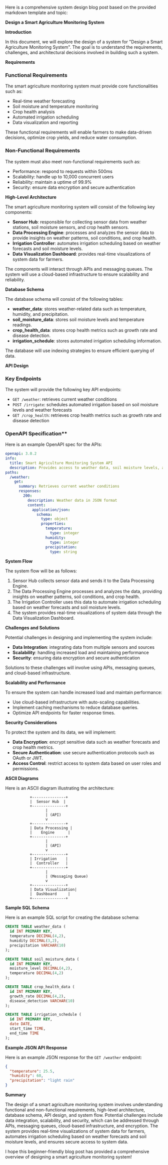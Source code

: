 Here is a comprehensive system design blog post based on the provided markdown template and topic:

**Design a Smart Agriculture Monitoring System**

**Introduction**

In this document, we will explore the design of a system for "Design a Smart Agriculture Monitoring System". The goal is to understand the requirements, challenges, and architectural decisions involved in building such a system.

**Requirements**

### Functional Requirements

The smart agriculture monitoring system must provide core functionalities such as:

* Real-time weather forecasting
* Soil moisture and temperature monitoring
* Crop health analysis
* Automated irrigation scheduling
* Data visualization and reporting

These functional requirements will enable farmers to make data-driven decisions, optimize crop yields, and reduce water consumption.

### Non-Functional Requirements

The system must also meet non-functional requirements such as:

* Performance: respond to requests within 500ms
* Scalability: handle up to 10,000 concurrent users
* Reliability: maintain a uptime of 99.9%
* Security: ensure data encryption and secure authentication

**High-Level Architecture**

The smart agriculture monitoring system will consist of the following key components:

* **Sensor Hub**: responsible for collecting sensor data from weather stations, soil moisture sensors, and crop health sensors.
* **Data Processing Engine**: processes and analyzes the sensor data to provide insights on weather patterns, soil conditions, and crop health.
* **Irrigation Controller**: automates irrigation scheduling based on weather forecasts and soil moisture levels.
* **Data Visualization Dashboard**: provides real-time visualizations of system data for farmers.

The components will interact through APIs and messaging queues. The system will use a cloud-based infrastructure to ensure scalability and reliability.

**Database Schema**

The database schema will consist of the following tables:

* **weather_data**: stores weather-related data such as temperature, humidity, and precipitation.
* **soil_moisture_data**: stores soil moisture levels and temperature readings.
* **crop_health_data**: stores crop health metrics such as growth rate and disease detection.
* **irrigation_schedule**: stores automated irrigation scheduling information.

The database will use indexing strategies to ensure efficient querying of data.

**API Design**

### Key Endpoints

The system will provide the following key API endpoints:

* `GET /weather`: retrieves current weather conditions
* `POST /irrigate`: schedules automated irrigation based on soil moisture levels and weather forecasts
* `GET /crop_health`: retrieves crop health metrics such as growth rate and disease detection

### OpenAPI Specification**

Here is an example OpenAPI spec for the APIs:
```yaml
openapi: 3.0.2
info:
  title: Smart Agriculture Monitoring System API
  description: Provides access to weather data, soil moisture levels, and crop health metrics.
paths:
  /weather:
    get:
      summary: Retrieves current weather conditions
      responses:
        200:
          description: Weather data in JSON format
          content:
            application/json:
              schema:
                type: object
                properties:
                  temperature:
                    type: integer
                  humidity:
                    type: integer
                  precipitation:
                    type: string
```

**System Flow**

The system flow will be as follows:

1. Sensor Hub collects sensor data and sends it to the Data Processing Engine.
2. The Data Processing Engine processes and analyzes the data, providing insights on weather patterns, soil conditions, and crop health.
3. The Irrigation Controller uses this data to automate irrigation scheduling based on weather forecasts and soil moisture levels.
4. The system provides real-time visualizations of system data through the Data Visualization Dashboard.

**Challenges and Solutions**

Potential challenges in designing and implementing the system include:

* **Data Integration**: integrating data from multiple sensors and sources
* **Scalability**: handling increased load and maintaining performance
* **Security**: ensuring data encryption and secure authentication

Solutions to these challenges will involve using APIs, messaging queues, and cloud-based infrastructure.

**Scalability and Performance**

To ensure the system can handle increased load and maintain performance:

* Use cloud-based infrastructure with auto-scaling capabilities.
* Implement caching mechanisms to reduce database queries.
* Optimize API endpoints for faster response times.

**Security Considerations**

To protect the system and its data, we will implement:

* **Data Encryption**: encrypt sensitive data such as weather forecasts and crop health metrics.
* **Secure Authentication**: use secure authentication protocols such as OAuth or JWT.
* **Access Control**: restrict access to system data based on user roles and permissions.

**ASCII Diagrams**

Here is an ASCII diagram illustrating the architecture:
```
           +---------------+
           |  Sensor Hub  |
           +---------------+
                  |
                  | (API)
                  v
           +---------------+
           | Data Processing |
           |    Engine      |
           +---------------+
                  |
                  | (API)
                  v
           +---------------+
           | Irrigation    |
           |  Controller   |
           +---------------+
                  |
                  | (Messaging Queue)
                  v
           +---------------+
           | Data Visualization|
           |  Dashboard     |
           +---------------+
```

**Sample SQL Schema**

Here is an example SQL script for creating the database schema:
```sql
CREATE TABLE weather_data (
  id INT PRIMARY KEY,
  temperature DECIMAL(4,2),
  humidity DECIMAL(3,2),
  precipitation VARCHAR(10)
);

CREATE TABLE soil_moisture_data (
  id INT PRIMARY KEY,
  moisture_level DECIMAL(4,2),
  temperature DECIMAL(4,2)
);

CREATE TABLE crop_health_data (
  id INT PRIMARY KEY,
  growth_rate DECIMAL(4,2),
  disease_detection VARCHAR(10)
);

CREATE TABLE irrigation_schedule (
  id INT PRIMARY KEY,
  date DATE,
  start_time TIME,
  end_time TIME
);
```

**Example JSON API Response**

Here is an example JSON response for the `GET /weather` endpoint:
```json
{
  "temperature": 25.5,
  "humidity": 60,
  "precipitation": "light rain"
}
```

**Summary**

The design of a smart agriculture monitoring system involves understanding functional and non-functional requirements, high-level architecture, database schema, API design, and system flow. Potential challenges include data integration, scalability, and security, which can be addressed through APIs, messaging queues, cloud-based infrastructure, and encryption. The system provides real-time visualizations of system data for farmers, automates irrigation scheduling based on weather forecasts and soil moisture levels, and ensures secure access to system data.

I hope this beginner-friendly blog post has provided a comprehensive overview of designing a smart agriculture monitoring system!